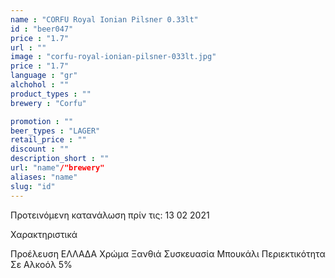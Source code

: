 ```yaml
---
name : "CORFU Royal Ionian Pilsner 0.33lt"
id : "beer047"
price : "1.7"
url : ""
image : "corfu-royal-ionian-pilsner-033lt.jpg"
price : "1.7"
language : "gr"
alchohol : ""
product_types : ""
brewery : "Corfu"

promotion : ""
beer_types : "LAGER"
retail_price : ""
discount : ""
description_short : ""
url: "name"/"brewery"
aliases: "name"
slug: "id"
---
```


Προτεινόμενη κατανάλωση πρίν τις: 13 02 2021

Χαρακτηριστικά

Προέλευση
ΕΛΛΑΔΑ
Χρώμα
Ξανθιά
Συσκευασία
Μπουκάλι
Περιεκτικότητα Σε Αλκοόλ
5%